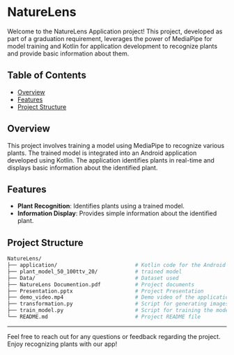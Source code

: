 # NatureLens

Welcome to the NatureLens Application project! This project, developed as part of a graduation requirement, leverages the power of MediaPipe for model training and Kotlin for application development to recognize plants and provide basic information about them.

## Table of Contents
- [Overview](#Overview)
- [Features](#features)
- [Project Structure](#project-structure)

## Overview

This project involves training a model using MediaPipe to recognize various plants. The trained model is integrated into an Android application developed using Kotlin. The application identifies plants in real-time and displays basic information about the identified plant. 

## Features

- **Plant Recognition**: Identifies plants using a trained model.
- **Information Display**: Provides simple information about the identified plant.

## Project Structure

```bash
NatureLens/
├── application/                         # Kotlin code for the Android application
├── plant_model_50_100ttv_20/            # trained model
├── Data/                                # Dataset used
├── NatureLens Documention.pdf           # Project documents
├── Presentation.pptx                    # Project Presentation
├── demo_video.mp4                       # Demo video of the application
├── transformation.py                    # Script for generating images from dataset
├── train_model.py                       # Script for training the model
└── README.md                            # Project README file
```
---

Feel free to reach out for any questions or feedback regarding the project. Enjoy recognizing plants with our app!
